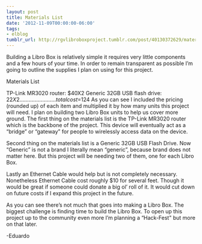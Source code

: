 ```yaml
---
layout: post
title: Materials List
date: '2012-11-09T00:00:00-06:00'
tags:
- elblog
tumblr_url: http://rgvlibroboxproject.tumblr.com/post/40130372629/materials-list
---
```

Building a Libro Box is relatively simple it requires very little components and a few hours of your time. In order to remain transparent as possible I’m going to outline the supplies I plan on using for this project.

Materials List

TP-Link MR3020 router: $40X2
Generic 32GB USB flash drive: $22X2
……………………
total cost=$124
As you can see I included the pricing (rounded up) of each item and multiplied it by how many units this project will need. I plan on building two Libro Box units to help us cover more ground. The first thing on the materials list is the TP-Link MR3020 router which is the backbone of the project. This device will eventually act as a “bridge” or “gateway” for people to wirelessly access data on the device.

Second thing on the materials list is a Generic 32GB USB Flash Drive. Now “Generic” is not a brand I literally mean “generic”, because brand does not matter here. But this project will be needing two of them, one for each Libro Box.

Lastly an Ethernet Cable  would help but is not completely necessary. Nonetheless Ethernet Cable cost roughly $10 for several feet. Though it would be great if someone could donate a big ol’ roll of it. It would cut down on future costs if I expand this project in the future.

As you can see there’s not much that goes into making a Libro Box. The biggest challenge is finding time to build the Libro Box. To open up this project up to the community even more I’m planning a “Hack-Fest" but more on that later.

-Eduardo
